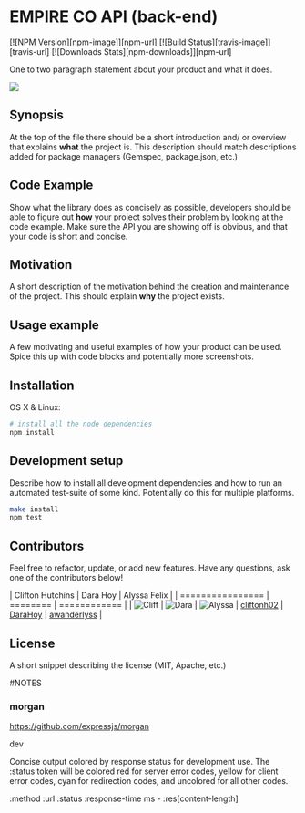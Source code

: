 EMPIRE CO API (back-end)
========================


[![NPM Version][npm-image]][npm-url]
[![Build Status][travis-image]][travis-url]
[![Downloads Stats][npm-downloads]][npm-url]

One to two paragraph statement about your product and what it does.

![](header.png)

## Synopsis

At the top of the file there should be a short introduction and/ or overview that explains **what** the project is. This description should match descriptions added for package managers (Gemspec, package.json, etc.)

## Code Example

Show what the library does as concisely as possible, developers should be able to figure out **how** your project solves their problem by looking at the code example. Make sure the API you are showing off is obvious, and that your code is short and concise.

## Motivation

A short description of the motivation behind the creation and maintenance of the project. This should explain **why** the project exists.

## Usage example

A few motivating and useful examples of how your product can be used. Spice this up with code blocks and potentially more screenshots.

## Installation

OS X & Linux:

```sh
# install all the node dependencies
npm install


```

## Development setup

Describe how to install all development dependencies and how to run an automated test-suite of some kind. Potentially do this for multiple platforms.

```sh
make install
npm test
```


## Contributors

Feel free to refactor, update, or add new features. Have any questions, ask one of the contributors below!

| Clifton Hutchins | Dara Hoy | Alyssa Felix |
| ================ | ======== | ============ |
| ![Cliff](https://avatars3.githubusercontent.com/u/22736325?v=3&s=100) | ![Dara](https://avatars1.githubusercontent.com/u/23284333?v=3&s=100) | ![Alyssa](https://avatars0.githubusercontent.com/u/22528201?v=3&s=100)
| [cliftonh02](https://github.com/cliftonh02) | [DaraHoy](https://github.com/DaraHoy) | [awanderlyss](https://github.com/awanderlyss) |

## License

A short snippet describing the license (MIT, Apache, etc.)


#NOTES

### morgan
https://github.com/expressjs/morgan

dev

Concise output colored by response status for development use. The :status token will be colored red for server error codes, yellow for client error codes, cyan for redirection codes, and uncolored for all other codes.

:method :url :status :response-time ms - :res[content-length]
